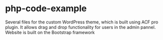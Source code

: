 # php-code-example
Several files for the custom WordPress theme, which is built using ACF pro plugin. It allows drag and drop functionality for users in the admin pannel. 
Website is built on the Bootstrap framework
